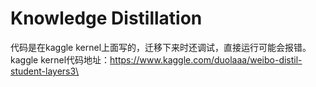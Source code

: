 Knowledge Distillation
====
代码是在kaggle kernel上面写的，迁移下来时还调试，直接运行可能会报错。  <br>
kaggle kernel代码地址：https://www.kaggle.com/duolaaa/weibo-distil-student-layers3\  <br>


